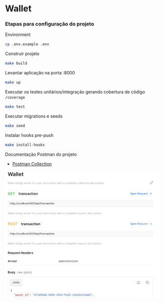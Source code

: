 # Wallet

### Etapas para configuração do projeto

Environment

```bash
cp .env.example .env
```

Construir projeto

```bash
make build
```

Levantar aplicação na porta :8000

```bash
make up
```

Executar os testes unitários/integração gerando cobertura de código `/coverage`

```bash
make test
```

Executar migrations e seeds

```bash
make seed
```

Instalar hooks pre-push

```bash
make install-hooks
```

Documentação Postman do projeto

- [Postman Collection](https://github.com/hugobandeira/wallet/blob/master/Wallet.postman_collection.json)

![alt text](https://github.com/hugobandeira/wallet/blob/master/img.png)
